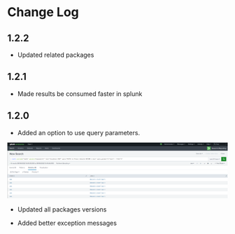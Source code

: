 # Change Log

## 1.2.2

- Updated related packages

## 1.2.1

- Made results be consumed faster in splunk

## 1.2.0

- Added an option to use query parameters.

![Example](static/query_params_example.png)

- Updated all packages versions

- Added better exception messages
